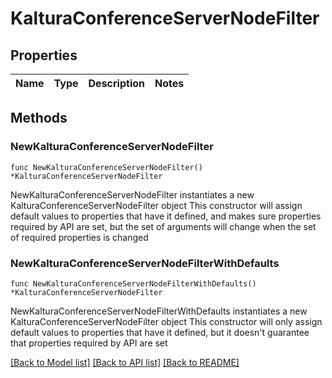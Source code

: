 # KalturaConferenceServerNodeFilter

## Properties

Name | Type | Description | Notes
------------ | ------------- | ------------- | -------------

## Methods

### NewKalturaConferenceServerNodeFilter

`func NewKalturaConferenceServerNodeFilter() *KalturaConferenceServerNodeFilter`

NewKalturaConferenceServerNodeFilter instantiates a new KalturaConferenceServerNodeFilter object
This constructor will assign default values to properties that have it defined,
and makes sure properties required by API are set, but the set of arguments
will change when the set of required properties is changed

### NewKalturaConferenceServerNodeFilterWithDefaults

`func NewKalturaConferenceServerNodeFilterWithDefaults() *KalturaConferenceServerNodeFilter`

NewKalturaConferenceServerNodeFilterWithDefaults instantiates a new KalturaConferenceServerNodeFilter object
This constructor will only assign default values to properties that have it defined,
but it doesn't guarantee that properties required by API are set


[[Back to Model list]](../README.md#documentation-for-models) [[Back to API list]](../README.md#documentation-for-api-endpoints) [[Back to README]](../README.md)


